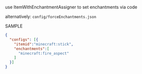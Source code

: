use ItemWithEnchantmentAssigner to set enchantments via code

alternatively:
`config/forceEnchantments.json`

SAMPLE

```json
{
  "configs": [{
    "itemid":"minecraft:stick",
    "enchantments":[
      "minecraft:fire_aspect"
    ]
  }]
}
```